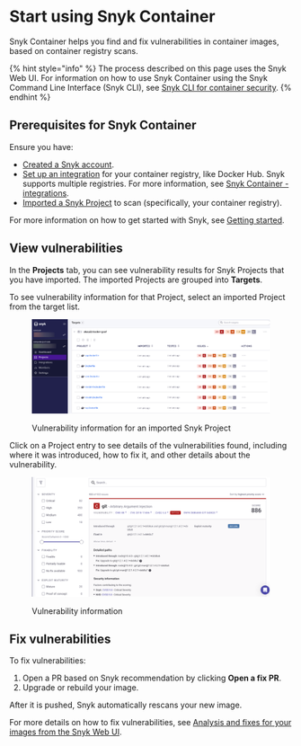 # Start using Snyk Container

Snyk Container helps you find and fix vulnerabilities in container images, based on container registry scans.

{% hint style="info" %}
The process described on this page uses the Snyk Web UI. For information on how to use Snyk Container using the Snyk Command Line Interface (Snyk CLI), see [Snyk CLI for container security](../../scan-containers/snyk-cli-for-container-security/).
{% endhint %}

## **Prerequisites for Snyk Container**

Ensure you have:

* [Created a Snyk account](../../getting-started/quickstart/create-a-snyk-account/).
* [Set up an integration](../../getting-started/quickstart/set-up-an-integration.md) for your container registry, like Docker Hub. Snyk supports multiple registries. For more information, see [Snyk Container - integrations](../../scan-containers/snyk-container-integrations/).
* [Imported a Snyk Project](../../getting-started/quickstart/import-a-project.md) to scan (specifically, your container registry).

For more information on how to get started with Snyk, see [Getting started](../../getting-started/).

## View vulnerabilities

In the **Projects** tab, you can see vulnerability results for Snyk Projects that you have imported. The imported Projects are grouped into **Targets**.

To see vulnerability information for that Project, select an imported Project from the target list.

<figure><img src="../../.gitbook/assets/vuln_info_project.png" alt=""><figcaption><p>Vulnerability information for an imported Snyk Project</p></figcaption></figure>

Click on a Project entry to see details of the vulnerabilities found, including where it was introduced, how to fix it, and other details about the vulnerability.

<figure><img src="../../.gitbook/assets/vuln_details.png" alt=""><figcaption><p>Vulnerability information</p></figcaption></figure>

## Fix vulnerabilities

To fix vulnerabilities:

1. Open a PR based on Snyk recommendation by clicking **Open a fix PR**.
2. Upgrade or rebuild your image.

After it is pushed, Snyk automatically rescans your new image.&#x20;

For more details on how to fix vulnerabilities, see [Analysis and fixes for your images from the Snyk Web UI](../../scan-containers/use-snyk-container/analysis-and-remediation-for-your-images-from-the-snyk-app.md).
